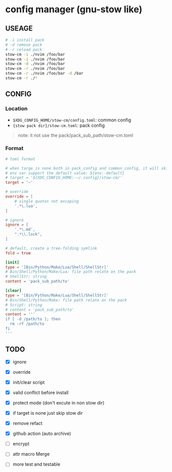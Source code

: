 # config manager (gnu-stow like)

## USEAGE

```sh
# -i install pack
# -d remove pack
# -r reload pack
stow-cm -i ./nvim /foo/bar
stow-cm -i ./nvim /foo/bar
stow-cm -d ./nvim /foo/bar
stow-cm -r ./nvim /foo/bar
stow-cm -r ./nvim /foo/bar -d /bar
stow-cm -r ./*
```

## CONFIG

### Location

- `$XDG_CONFIG_HOME/stow-cm/config.toml`: common config
- `{stow pack dir}/stow-cm.toml`: pack config

> note: it not use the pack/pack_sub_path/stow-cm.toml

### Format

```toml
# toml format

# when targe is none both in pack_config and common_config, it will skip link the dir_tree
# env var support the default value: ${env:-default}
# target = '${XDG_CONFIG_HOME:-~/.config}/stow-cm/'
target = '~'

# override
override = [
    # single quotes not excaping
    '.*\.lua',
]

# ignore
ignore = [
    '.*\.md',
    ".*\\.lock",
]

# default, create a tree-folding symlink
fold = true

[init]
type = '[Bin/Python/Make/Lua/Shell/ShellStr]'
# Bin/Shell/Python/Make/Lua: file path relate on the pack
# ShellStr: string
content = 'pack_sub_path/to'

[clear]
type = '[Bin/Python/Make/Lua/Shell/ShellStr]'
# Bin/Shell/Python/Make: file path relate on the pack
# Script: string
# content = 'pack_sub_path/to'
content = '''
if [ -d /path/to ]; then
  rm -rf /path/to
fi
'''
```

## TODO

- [x] ignore
- [x] override
- [x] init/clear script
- [x] valid conflict before install
- [x] protect mode (don't excute in non stow dir)
- [x] if target is none just skip stow dir
- [x] remove refact
- [x] github action (auto archive)

- [ ] encrypt
- [ ] attr macro Merge

- [ ] more test and testable
